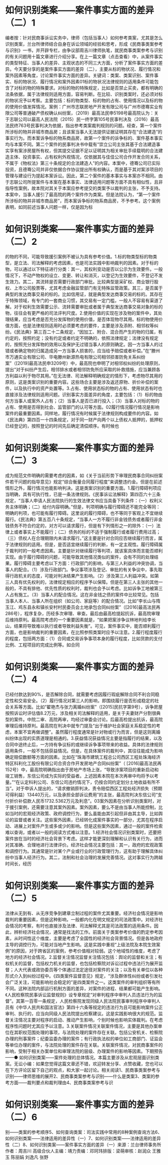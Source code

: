 # 如何识别类案——案件事实方面的差异（二）1

编者按：针对民商事诉讼实务中，律师（包括当事人）如何参考类案，尤其是怎么识别类案，兰台所律师结合自身在诉讼领域的经验和思考，形成《民商事类案参考与识别》一书，并开辟专栏，由争议部周吉川律师执笔，就民商事类案参考与识别的有关问题用十篇文章进行介绍分享。在上一篇文章（点击查看）中，从案件事实的类型特征、当事人的差异、主观状态的不同三大方面，分析了案件事实方面的差异。今天要分享的是案件事实方面的差异（二），主要从标的物状况、履行情况和案外因素等角度，讨论案件事实方面的差异。关键词：类案、类案识别、案件事实、标的物状况、履行情况和案外因素01标的物状况法律规则的适用条件可能包含了对标的物的特殊要求。对标的物的特殊规定，比如是否禁止买卖，都有明确的法条依据，属于法律规则适用方面，容易判断。在比较、识别类案时，还必须对标的物状况予以考察。主要包括：标的物类型、标的物的占有、使用情况以及标的物的使用价值发挥情况。案例：广州市志联房地产开发有限公司与广州市德骞实业有限公司等普通破产债权确认纠纷案，（2019）最高法民申5198号最高院认为：关于志联公司以最高人民法院（2015）民一终字第105号民事判决及（2016）最高法民终763号民事判决为依据，指出参考类案裁判规则的问题。经查，第一个案件所涉标的物并非城市商品房；且该案当事人无法提供证据证明其存在“合法建造”的事实行为。而本案诉争标的物系商品房，故第一个案件的诉争标的、案件基本事实均与本案不同。第二个案件的民事判决书中载有“崇立公司主张其基于合法建造事实享有案涉房屋所有权，但其提交证据不足以证明其为相关审批手续载明的合法建造主体、投资事实、占有权利外观情况，仅依据其与佳佳公司合作开发合同关系，不属于《物权法》第三十条规定的合法建造人”的内容。本案中，德骞公司已实际投资，且德骞公司并非仅依据合作协议提出所有权确认，而是基于其对案涉项目的管理与建设行为提起本案诉讼。因此，第二个案件的基本事实与本案亦不相同。由于志联公司所提案件与本案在基本事实、法律适用问题等方面不具有相似性，且非指导性案例，故本院对其关于本案应参考提交的类案予以裁判的主张，不予支持。本案中，当事人援引了最高院的两个案件作为类案。但是法院认为，“第一个案件所涉标的物并非城市商品房”，而本案诉争标的物系商品房，不予参考。这个案例表明，如同前述当事人问题一样，仅是因为标

# 如何识别类案——案件事实方面的差异（二）2

的物的不同，可能导致援引案例不被认为具有参考价值。1.标的物类型标的物类型，是立法、司法解释的考虑因素，也是司法实践中影响裁判的因素。对于标的物，可以通过以下特征进行分类：其一，其权利变动是否以公示为生效要件。一般情况下，不动产物权的设立、变更、转让和消灭，以登记为生效要件，不登记不发生效力。其二，其流转是否需要行政部门审批。比较典型是采矿权、商业银行股权、上市公司股票等，尤其考虑金融监管部门有无特殊监管政策。其三，是否属于典型的发达商事交易的标的。比如信用证，就是典型发达商事交易的标的。其存在于特殊领域，有专门的一套商业习惯，其交易有一定门槛，一般人不容易有渠道了解。对于权利生效需要公示、流转需要审批或者属于典型发达商事交易对象的标的物，往往会有更严格的司法评判尺度。2.使用价值的实现在涉及物的案件中，其处理结果，应当考虑是否充分发挥物的使用价值，是否体现物尽其用。标的物使用价值方面，也是法律规则适用时必须要考虑的要件，主要是涉及添附、相邻权等纠纷。《民法典》第三百二十二条规定，“因加工、附合、混合而产生的物的归属，有约定的，按照约定；没有约定或者约定不明确的，依照法律规定；法律没有规定的，按照充分发挥物的效用以及保护无过错当事人的原则确定。因一方当事人的过错或者确定物的归属造成另一方当事人损害的，应当给予赔偿或者补偿。”在“滕州市万通实业有限公司、华电滕州新源热电有限公司相邻损害防免关系纠纷案”（[2019]最高法民申3209号）中，最高院也申明了对相邻权纠纷的处理原则，提出“对于纠纷产生后，相邻排水或者相邻防免所应采取的补救措施，应当兼顾各方利益以利于物尽其用。”在无法律、司法解释明确规定的情形下，考虑物尽其用的原则，这是类案识别的重要内容。这些场合主要是涉及返还原物、折价补偿的案件，以及执行中的资产处置等。3.占有、使用状态标的物的占有、使用状态有时也直接涉及法律规则适用问题。识别事实方面差异的角度，主要包括：（1）标的物由何方当事人或案外人占有；（2）当事人是否已进行投入；（3）当事人对标的物的占有、使用是否得到社会、监管部门的认可等方面。02履行情况履行情况是影响案件的最重要因素。同样地，履行情况有时候属于法律规则构成要件的内容。如《民法典》第四百一十四条规定，对于同一财产向两个以上债权人抵押的，抵押权已经登记的，按照登记的时间先后确定清偿顺序。有时候也

# 如何识别类案——案件事实方面的差异（二）3

成为规范文件明确的需要考虑的因素，如《关于当前形势下审理民商事合同纠纷案件若干问题的指导意见》规定“综合衡量合同履行程度”来调整违约金。但是在前述情形之外，履行情况也能影响判决。这是类案识别的重要方面。1.履行障碍判项应当明确，具有可执行性，已是一条法律规则。《民事诉讼法解释》第四百六十三条规定，“当事人申请人民法院执行的生效法律文书应当具备下列条件：（一）权利义务主体明确；（二）给付内容明确。”但是，判项明确与履行障碍还不能完全等同：明确的判项，也可能有履行障碍。这里说的履行障碍，也不等同于客观上不宜继续履行。《民法典》第五百八十条规定，“当事人一方不履行非金钱债务或者履行非金钱债务不符合约定的，对方可以请求履行，但是有下列情形之一的除外：（一）法律上或者事实上不能履行；（二）债务的标的不适于强制履行或者履行费用过高；（三）债权人在合理期限内未请求履行。”这主要是针对合同应否继续履行而言，属于法律规则的适用。但是，是否适宜继续履行的判断，有一定主观性。履行障碍属于裁判时的一般考虑因素。主要是针对继续履行等判项，就该案具体而言能否顺利实现。由于履行障碍的问题，可能导致其他情况类似的案件，会有不同的处理结果。履行障碍主要考虑以下方面：行政部门的影响，与第三人利益的冲突协调，当事人的配合。（1）涉及行政部门。争议事项涉及登记、审批的有关争议中，事先取得行政机关的态度，可能对判决结果产生影响。（2）涉及第三人利益冲突。如第三人具有优先权利的，法律规定相应的程序予以保障。但是在第三人主张的其他一般的，不具有排他、优先性质的权利时，裁判也会予以考虑。比如诉争工地被第三人占有施工。（3）当事人的配合情况。这在非金钱之债的案件中比较常见。包括当事人本人、当事人所在组织（如公司、家庭等）的配合情况。比如“李长山与隋玉江、鸡东县永和镇长安村村民委员会土地承包合同纠纷案”（[2016]最高法民再286号），程序复杂，历经多次审理、审查。最后由最高检提起抗诉，最高院审理后维持原判。最高院考虑的一个重要因素就是，“如果把案涉争议林地判给李长山，结果将导致难以执行或者导致利益失衡”。可见，案件事实中，能否顺利履行方面，也是影响裁判的重要因素，在比照参照类案时应予以注意。2.履行程度履行的程度，包括两方面：（1）合同或交易诉争事项本身的履行程度，比如货款的支付比例、工程项目的完成比例等。如合同

# 如何识别类案——案件事实方面的差异（二）4

已经付款达到90%，是否解除合同，就需要考虑因履行瑕疵解除合同不利合同稳定性和交易安全。（2）履行情况对第三人的影响，即围绕履行是否形成稳定的社会关系等方面。比如“翟艳杰与张力离婚纠纷案”（[2015]民抗字第9号），诉争房屋按照诉讼时评估值8.2万元，涉及相关司法解释的适用，是关于夫妻财产分割很典型的案件。中院二审、高院再审，均经过审委会讨论。后最高检提出抗诉，最高院审理后维持原判。最高院在判决中就专门提及“出于维护社会家庭关系稳定性的考虑，本案不宜再做调整”。虽然履行程度通常是针对物或行为而言，但是这则离婚纠纷体出现的实质道理是相通的。3.获益情况获益情况主要是指履行的结果，以及合同中途终止后，一方持有争议标的或继续诉争事项带来的收益。具体的法律规则适用条件，一般不包括获益情况。但是，在具体案件的裁判中，其往往能成为影响确定赔偿数额等方面的因素。比如在“珠海市建筑工程总公司西区工程处珠海经济特区科利化工股份有限公司合资合作开发房地产合同纠纷案”（ [2016]最高法民再152号）中，最高院明确指出由于房地产市场上涨，“导致涉案项目的重新启动和竣工销售，东信公司成为实际的受益者。上述因素本院在本次再审中均将予以考量。”“在认定科利公司、东信公司违约情况下，仍按合同约定划分土地收益有所不当”。对于申诉人提出的，“请求撤销原判决，责令赔偿西区工程处经济损失（预期可得利益）13440万元，以及承担全部诉讼费用”的主张，最高院判决东信公司“支付折价补偿款人民币1732.5362万元及利息”。03案外因素在分析识别类案时，对于援引案例，还需要注意其案外因素。案外因素，要么不是由当事人所能控制，比如当时的宏观经济政策、政府调控行为，要么虽能由其引起但非由其主导，比如舆论的监督或者关注。这些案外因素，已经转化成案件事实的一部分，尤其在程序启动、进展上对案件产生或多或少的影响。但是这些案外因素，通过一般的案件检索难以查询，或者以一般的阅读方式难以注意。1.经济社会情况识别类案时，还要把案件放在当时的经济社会背景下考虑。这样才能更深刻理解和认识有关行为，进而对其准确、合理地进行法律评价。经济社会情况主要包括：其一，政府的宏观政策和调控行为。其通常是针对某个产业或行业的行政管理行为，这有助于理解具体纠纷中当事人经济行为。其二，法制和社会治理的发展完善情况。这对事实行为跨越时间长，经历

# 如何识别类案——案件事实方面的差异（二）5

法律从无到有、从无序竞争到建章立制过程的案件尤其重要。经济社会情况是影响裁判的重要因素，但是这种影响，一般都内化在明文规定的司法政策中。对经济社会情况的考察，有时也直接涉及法律、司法解释尤其是司法政策的适用条件。因此，辨析经济社会情况，通常是找法的工作。前面关于类案参考价值的酌定参考因素，从时间性这个维度，主要是考虑了全国性的经济社会背景情况。但是各地政府主导的调控行为，可能对当地产生影响。这是实践中重视“上级法院及本院生效案例”的原因，对于跨省区的案例，参考价值相对较弱。这个地域性的维度，考虑了地方的经济社会情况。2.监督关注情况监督关注情况包括：舆论的监督和关注；有权机关的监督，包括权力机关的监督，也包括检察院对诉讼过程中违法行为展开监督；人大代表或政协委员等个体通过法定途径对案件的关注；以及有关单位以各种形式介入到纠纷过程中。《四类案件监督意见》规定，“涉及群体性纠纷或者引发社会广泛关注，可能影响社会稳定的”是四类案件之一。这类案件的审判组织等有所不同。这种法院内部运行机制方面的差异，对案件的进程、结果都可能产生影响。《人民检察院民事诉讼监督规则》设专章规定“对审判程序中审判人员违法行为的监督”。其第一百零一条规定，人民检察院发现同级人民法院民事审判程序中审判人员有《中华人民共和国法官法》第四十六条等规定的违法行为且可能影响案件公正审判、执行的，应当向同级人民法院提出检察建议。这是实践影响很大的规范。监督关注情况主要对程序的启动、推动产生影响，个别时候也影响实体裁判。在考虑程序性问题时尤其应予以注意。3.关联案件情况关联案件情况，主要是其他办案单位在其职权范围处理的事项，与法院处理的案件存在关联。包括公安机关、检察院办理的刑事案件；纪委监委办理的案件；有行政执法权的单位如工商部门、证监会等单位办理的案件，与法院处理的案件存在关联。关联案件情况，对民商事案件的影响，受制于相关办案单位和审理法院的层级、办理案件的影响等因素。下期预告——● 如何识别类案——案件处理的总体情况。本篇主要涉及从宏观层面识别类案。无讼小编：如果您觉得这篇文章还不错，欢迎转发分享、点赞收藏，您也可以在下方评论区留下自己的观点，和大家一起讨论。相关阅读1、民商事类案参考与识别——律师思维的展开2、民商事类案参考与识别——什么是类案3、类案的参考方面——裁判要点和裁判理由4、民商事类案参考与识

# 如何识别类案——案件事实方面的差异（二）6

别——类案的参考顺序5、如何查询类案：司法实践中常用的8种案例查询方法6、如何识别类案——法律适用的差异性（一）7、如何识别类案——法律适用的差异性（二）8、如何识别类案——案件事实方面的差异（一）来源：兰台律师事务所作者：周吉川 高级合伙人主编：靖力责编：邓珂玮排版：梁萌审核：赵润众 王雅玉 陈丽娟 刘逸凡 张野

